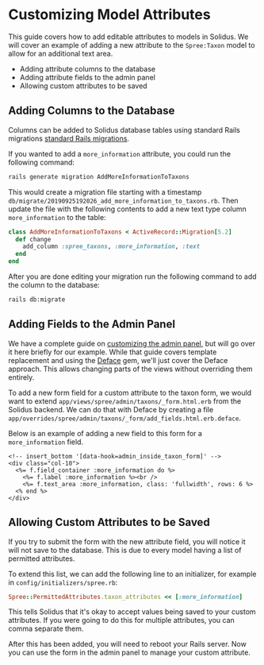 # Customizing Model Attributes

This guide covers how to add editable attributes to models in Solidus.
We will cover an example of adding a new attribute to the `Spree:Taxon` model 
to allow for an additional text area.

-   Adding attribute columns to the database
-   Adding attribute fields to the admin panel
-   Allowing custom attributes to be saved

## Adding Columns to the Database

Columns can be added to Solidus database tables using standard Rails migrations
[standard Rails migrations][standard_rails_migrations].

If you wanted to add a `more_information` attribute, you could run the 
following command:

```bash
rails generate migration AddMoreInformationToTaxons
``` 

This would create a migration file starting with a timestamp 
`db/migrate/20190925192026_add_more_information_to_taxons.rb`. Then update the 
file with the following contents to add a new text type column 
`more_information` to the table:

```ruby
class AddMoreInformationToTaxons < ActiveRecord::Migration[5.2]
  def change
    add_column :spree_taxons, :more_information, :text
  end
end
```

After you are done editing your migration run the following command to add the 
column to the database:

```bash
rails db:migrate
```

[standard_rails_migrations]: https://guides.rubyonrails.org/active_record_migrations.html

## Adding Fields to the Admin Panel

We have a complete guide on [customizing the admin panel][admin], but will
go over it here briefly for our example. While that guide covers template
replacement and using the [Deface][deface] gem, we'll just cover the 
Deface approach. This allows changing parts of the views without overriding
them entirely.

To add a new form field for a custom attribute to the taxon form, we would
want to extend `app/views/spree/admin/taxons/_form.html.erb` from the 
Solidus backend. We can do that with Deface by creating a file 
`app/overrides/spree/admin/taxons/_form/add_fields.html.erb.deface`.

Below is an example of adding a new field to this form for a `more_information`
field.

```erb
<!-- insert_bottom '[data-hook=admin_inside_taxon_form]' -->
<div class="col-10">
  <%= f.field_container :more_information do %>
    <%= f.label :more_information %><br />
    <%= f.text_area :more_information, class: 'fullwidth', rows: 6 %>
  <% end %>
</div>
```

[admin]: customizing-admin.html
[deface]: https://github.com/spree/deface

## Allowing Custom Attributes to be Saved

If you try to submit the form with the new attribute field, you will notice
it will not save to the database. This is due to every model having a list of
permitted attributes.

To extend this list, we can add the following line to an initializer, for
example in `config/initializers/spree.rb`:

```ruby
Spree::PermittedAttributes.taxon_attributes << [:more_information]
```

This tells Solidus that it's okay to accept values being saved to your custom
attributes. If you were going to do this for multiple attributes, you can
comma separate them.

After this has been added, you will need to reboot your Rails server. Now
you can use the form in the admin panel to manage your custom attribute.
